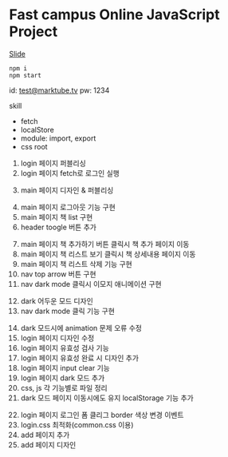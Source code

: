 # Fast campus Online JavaScript Project

[Slide](https://slides.com/woongjae/fc-javascript)

```
npm i
npm start
```

id: test@marktube.tv
pw: 1234

skill

- fetch
- localStore
- module: import, export
- css root

<!-- 22.05.08 -->

1. login 페이지 퍼블리싱
2. login 페이지 fetch로 로그인 실행
<!-- 22.05.09 -->
3. main 페이지 디자인 & 퍼블리싱
<!-- 22.05.10 -->
4. main 페이지 로그아웃 기능 구현
5. main 페이지 책 list 구현
6. header toogle 버튼 추가
<!-- 22.05.11 -->
7. main 페이지 책 추가하기 버튼 클릭시 책 추가 페이지 이동
8. main 페이지 책 리스트 보기 클릭시 책 상세내용 페이지 이동
9. main 페이지 책 리스트 삭제 기능 구현
10. nav top arrow 버튼 구현
11. nav dark mode 클릭시 이모지 애니메이션 구현
<!-- 22.05.11 -->
12. dark 어두운 모드 디자인
13. nav dark mode 클릭 기능 구현
<!-- 22.05.16 -->
14. dark 모드시에 animation 문제 오류 수정
15. login 페이지 디자인 수정
16. login 페이지 유효성 검사 기능
17. login 페이지 유효성 완료 시 디자인 추가
18. login 페이지 input clear 기능
19. login 페이지 dark 모드 추가
20. css, js 각 기능별로 파일 정리
21. dark 모드 페이지 이동시에도 유지 localStorage 기능 추가
<!-- 22.05.22 -->
22. login 페이지 로그인 폼 클리그 border 색상 변경 이벤트
23. login.css 최적화(common.css 이용)
24. add 페이지 추가
25. add 페이지 디자인
